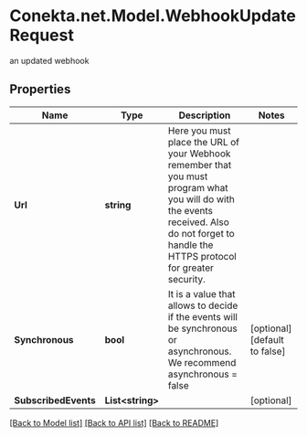 # Conekta.net.Model.WebhookUpdateRequest
an updated webhook

## Properties

Name | Type | Description | Notes
------------ | ------------- | ------------- | -------------
**Url** | **string** | Here you must place the URL of your Webhook remember that you must program what you will do with the events received. Also do not forget to handle the HTTPS protocol for greater security. | 
**Synchronous** | **bool** | It is a value that allows to decide if the events will be synchronous or asynchronous. We recommend asynchronous &#x3D; false | [optional] [default to false]
**SubscribedEvents** | **List&lt;string&gt;** |  | [optional] 

[[Back to Model list]](../README.md#documentation-for-models) [[Back to API list]](../README.md#documentation-for-api-endpoints) [[Back to README]](../README.md)

